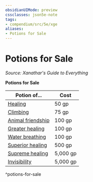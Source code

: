 ```yaml
---
obsidianUIMode: preview
cssclasses: json5e-note
tags:
- compendium/src/5e/xge
aliases:
- Potions for Sale
---
```

# Potions for Sale
*Source: Xanathar's Guide to Everything* 

**Potions for Sale**

| Potion of... | Cost |
|--------------|------|
| [Healing](/3-Mechanics/CLI/items/potion-of-healing-xdmg.md) | 50 gp |
| [Climbing](/3-Mechanics/CLI/items/potion-of-climbing-xdmg.md) | 75 gp |
| [Animal friendship](/3-Mechanics/CLI/items/potion-of-animal-friendship-xdmg.md) | 100 gp |
| [Greater healing](/3-Mechanics/CLI/items/potion-of-greater-healing-xdmg.md) | 100 gp |
| [Water breathing](/3-Mechanics/CLI/items/potion-of-water-breathing-xdmg.md) | 100 gp |
| [Superior healing](/3-Mechanics/CLI/items/potion-of-superior-healing-xdmg.md) | 500 gp |
| [Supreme healing](/3-Mechanics/CLI/items/potion-of-supreme-healing-xdmg.md) | 5,000 gp |
| [Invisibility](/3-Mechanics/CLI/items/potion-of-invisibility-xdmg.md) | 5,000 gp |
^potions-for-sale
